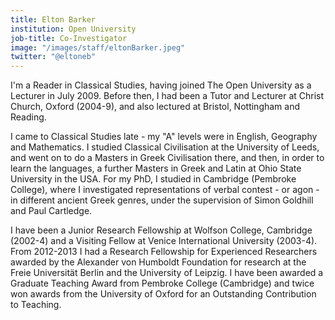 ```yaml
---
title: Elton Barker
institution: Open University
job-title: Co-Investigator
image: "/images/staff/eltonBarker.jpeg"
twitter: "@eltoneb"
---
```


I'm a Reader in Classical Studies, having joined The Open University as a Lecturer in July 2009. Before then, I had been a Tutor and Lecturer at Christ Church, Oxford (2004-9), and also lectured at Bristol, Nottingham and Reading.

I came to Classical Studies late - my "A" levels were in English, Geography and Mathematics. I studied Classical Civilisation at the University of Leeds, and went on to do a Masters in Greek Civilisation there, and then, in order to learn the languages, a further Masters in Greek and Latin at Ohio State University in the USA. For my PhD, I studied in Cambridge (Pembroke College), where I investigated representations of verbal contest - or agon - in different ancient Greek genres, under the supervision of Simon Goldhill and Paul Cartledge.

I have been a Junior Research Fellowship at Wolfson College, Cambridge (2002-4) and a Visiting Fellow at Venice International University (2003-4). From 2012-2013 I had a Research Fellowship for Experienced Researchers awarded by the Alexander von Humboldt Foundation for research at the Freie Universität Berlin and the University of Leipzig. I have been awarded a Graduate Teaching Award from Pembroke College (Cambridge) and twice won awards from the University of Oxford for an Outstanding Contribution to Teaching.
